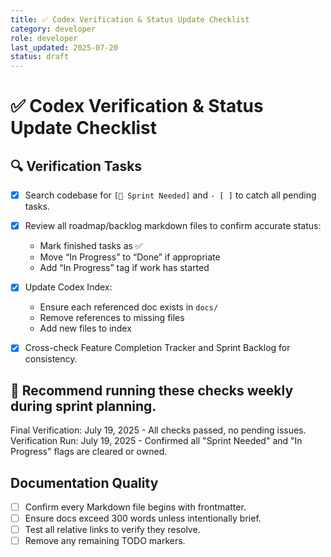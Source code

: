 ```yaml
---
title: ✅ Codex Verification & Status Update Checklist
category: developer
role: developer
last_updated: 2025-07-20
status: draft
---
```

# ✅ Codex Verification & Status Update Checklist

## 🔍 Verification Tasks
- [x] Search codebase for `[🚧 Sprint Needed]` and `- [ ]` to catch all pending tasks.
- [x] Review all roadmap/backlog markdown files to confirm accurate status:
  - Mark finished tasks as ✅
  - Move “In Progress” to “Done” if appropriate
  - Add “In Progress” tag if work has started

- [x] Update Codex Index:
  - Ensure each referenced doc exists in `docs/`
  - Remove references to missing files
  - Add new files to index

- [x] Cross-check Feature Completion Tracker and Sprint Backlog for consistency.

## 🔁 Recommend running these checks weekly during sprint planning.

Final Verification: July 19, 2025 - All checks passed, no pending issues.
Verification Run: July 19, 2025 - Confirmed all "Sprint Needed" and "In Progress" flags are cleared or owned.

## Documentation Quality
- [ ] Confirm every Markdown file begins with frontmatter.
- [ ] Ensure docs exceed 300 words unless intentionally brief.
- [ ] Test all relative links to verify they resolve.
- [ ] Remove any remaining TODO markers.